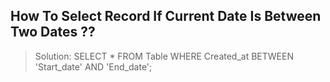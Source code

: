 <div style="margin:0 auto;display: table; text-transform:capitalize;">
	<h2>How to select record if current date is between two dates ??</h2>
	<p><blockquote>Solution: SELECT * FROM table WHERE created_at BETWEEN 'start_date' AND 'end_date';</blockquote></p>
</div>

